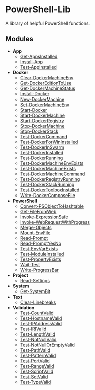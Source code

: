 # PowerShell-Lib
A library of helpful PowerShell functions.

## Modules
- **App**
  - [Get-AppsInstalled](Docs/Get-AppsInstalled.md)
  - [Install-App](Docs/Install-App.md)
  - [Test-AppInstalled](Docs/Test-AppInstalled.md)
- **Docker**
  - [Clear-DockerMachineEnv](Docs/Clear-DockerMachineEnv.md)
  - [Get-DockerEditionToUse](Docs/Get-DockerEditionToUse.md)
  - [Get-DockerMachineStatus](Docs/Get-DockerMachineStatus.md)
  - [Install-Docker](Docs/Install-Docker.md)
  - [New-DockerMachine](Docs/New-DockerMachine.md)
  - [Set-DockerMachineEnv](Docs/Set-DockerMachineEnv.md)
  - [Start-Docker](Docs/Start-Docker.md)
  - [Start-DockerMachine](Docs/Start-DockerMachine.md)
  - [Start-DockerRegistry](Docs/Start-DockerRegistry.md)
  - [Stop-DockerMachine](Docs/Stop-DockerMachine.md)
  - [Stop-DockerStack](Docs/Stop-DockerStack.md)
  - [Test-DockerCommand](Docs/Test-DockerCommand.md)
  - [Test-DockerForWinInstalled](Docs/Test-DockerForWinInstalled.md)
  - [Test-DockerInSwarm](Docs/Test-DockerInSwarm.md)
  - [Test-DockerInstalled](Docs/Test-DockerInstalled.md)
  - [Test-DockerRunning](Docs/Test-DockerRunning.md)
  - [Test-DockerMachineEnvExists](Docs/Test-DockerMachineEnvExists.md)
  - [Test-DockerMachineExists](Docs/Test-DockerMachineExists.md)
  - [Test-DockerMachineCommand](Docs/Test-DockerMachineCommand.md)
  - [Test-DockerRegistryRunning](Docs/Test-DockerRegistryRunning.md)
  - [Test-DockerStackRunning](Docs/Test-DockerStackRunning.md)
  - [Test-DockerToolboxInstalled](Docs/Test-DockerToolboxInstalled.md)
  - [Write-DockerComposeFile](Docs/Write-DockerComposeFile.md)
- **PowerShell**
  - [Convert-PSObjectToHashtable](Docs/Convert-PSObjectToHashtable.md)
  - [Get-FileFromWeb](Docs/Get-FileFromWeb.md)
  - [Invoke-ExpressionSafe](Docs/Invoke-ExpressionSafe.md)
  - [Invoke-WebRequestWithProgress](Docs/Invoke-WebRequestWithProgress.md)
  - [Merge-Objects](Docs/Merge-Objects.md)
  - [Mount-EnvFile](Docs/Mount-EnvFile.md)
  - [Read-Prompt](Docs/Read-Prompt.md)
  - [Read-PromptYesNo](Docs/Read-PromptYesNo.md)
  - [Test-EnvVarExists](Docs/Test-EnvVarExists.md)
  - [Test-ModuleInstalled](Docs/Test-ModuleInstalled.md)
  - [Test-PropertyExists](Docs/Test-PropertyExists.md)
  - [Wait-Test](Docs/Wait-Test.md)
  - [Write-ProgressBar](Docs/Write-ProgressBar.md)
- **Project**
  - [Read-Settings](Docs/Read-Settings.md)
- **System**
  - [Get-SystemBit](Docs/Get-SystemBit.md)
- **Text**
  - [Clear-Linebreaks](Docs/Clear-Linebreaks.md)
- **Validation**
  - [Test-CountValid](Docs/Test-CountValid.md)
  - [Test-HostnameValid](Docs/Test-HostnameValid.md)
  - [Test-IPAddressValid](Docs/Test-IPAddressValid.md)
  - [Test-IRIValid](Docs/Test-IRIValid.md)
  - [Test-LengthValid](Docs/Test-LengthValid.md)
  - [Test-NotNullValid](Docs/Test-NotNullValid.md)
  - [Test-NotNullOrEmptyValid](Docs/Test-NotNullOrEmptyValid.md)
  - [Test-PathValid](Docs/Test-PathValid.md)
  - [Test-PatternValid](Docs/Test-PatternValid.md)
  - [Test-PortValid](Docs/Test-PortValid.md)
  - [Test-RangeValid](Docs/Test-RangeValid.md)
  - [Test-ScriptValid](Docs/Test-ScriptValid.md)
  - [Test-SetValid](Docs/Test-SetValid.md)
  - [Test-TypeValid](Docs/Test-TypeValid.md)
